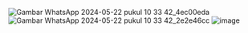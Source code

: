 ![Gambar WhatsApp 2024-05-22 pukul 10 33 42_4ec00eda](https://github.com/mpip282n/GoGrowth/assets/111965496/63bcb2d7-ed7e-4c6e-b745-688f3d847042)
![Gambar WhatsApp 2024-05-22 pukul 10 33 42_2e2e46cc](https://github.com/mpip282n/GoGrowth/assets/111965496/d44906ac-00a5-4f4b-9a7b-8ca2b46e92f3)
![image](https://github.com/mpip282n/GoGrowth/assets/111965496/36582fe9-9c9e-4b6b-bc46-1c9a1e095c1b)
